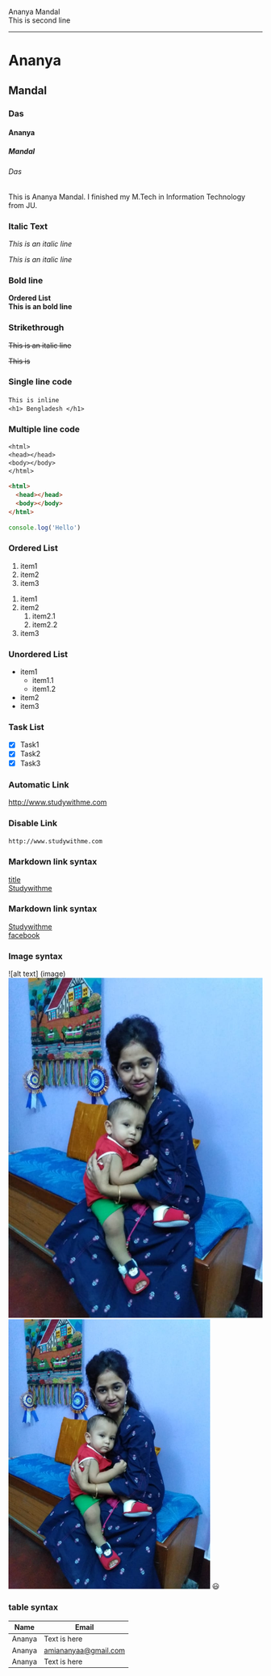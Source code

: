 <!-- markdown tutorial-->

Ananya Mandal<br/>
This is second line

---

# Ananya

## Mandal

### Das

#### Ananya

##### Mandal

###### Das

<p>This is Ananya Mandal. I finished my M.Tech in Information Technology from JU.</p>

### Italic Text

<i> This is an italic line </i><br>

_This is an italic line_ <br>

### Bold line

**Ordered List** <br>
**This is an bold line**

### Strikethrough

<del> This is an italic line </del><br>

~~This is~~
<br/>

### Single line code

`This is inline` <br>
`<h1> Bengladesh </h1>`
<br/>

### Multiple line code

```
<html>
<head></head>
<body></body>
</html>
```

```html
<html>
  <head></head>
  <body></body>
</html>
```

```Javascript
console.log('Hello')
```

### Ordered List

<ol>
  <li>item1</li>
  <li>item2</li>
  <li>item3</li>
</ol>

1. item1
2. item2
   1. item2.1
   2. item2.2
3. item3
   <br/>

### Unordered List

- item1
  - item1.1
  - item1.2
- item2
- item3
  <br/>

### Task List

- [x] Task1
- [x] Task2
- [x] Task3
      <br/>

### Automatic Link

http://www.studywithme.com

### Disable Link

`http://www.studywithme.com`

### Markdown link syntax

[title](link)<br>
[Studywithme](http://www.studywithme.com)

### Markdown link syntax

[Studywithme][websitelink]<br>
[facebook][facebooklink]
<br>

<!-- all link is here -->

[websitelink]: http://www.studywithme.com
[facebooklink]: http://www.studywithme.com

### Image syntax

![alt text] (image)
![profile](./images/BIEA0198.JPG)
<img src ="./images/BIEA0198.JPG" width ="400" title="profile image"/>
😃

### table syntax

| Name   | Email                |
| ------ | -------------------- |
| Ananya | Text is here         |
| Ananya | amiananyaa@gmail.com |
| Ananya | Text is here         |

